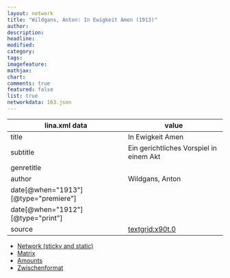 ```yaml
---
layout: network
title: "Wildgans, Anton: In Ewigkeit Amen (1913)"
author:
description:
headline:
modified:
category:
tags:
imagefeature: 
mathjax: 
chart: 
comments: true
featured: false
list: true
networkdata: 163.json
---
```

lina.xml data  | value
------------- | -------------
title|In Ewigkeit Amen
subtitle|Ein gerichtliches Vorspiel in einem Akt
genretitle|
author|Wildgans, Anton
date[@when="1913"][@type="premiere"]|
date[@when="1912"][@type="print"]|
source|[textgrid:x90t.0](https://textgridlab.org/1.0/tgcrud-public/rest/textgrid:x90t.0/data)



* [Network (sticky and static)](/network163)
* [Matrix](/matrix163)
* [Amounts](/amounts163)
* [Zwischenformat](/lina163 )

